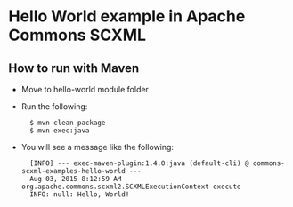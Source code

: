 # Hello World example in Apache Commons SCXML

## How to run with Maven

- Move to hello-world module folder
- Run the following:

        $ mvn clean package
        $ mvn exec:java

- You will see a message like the following:

        [INFO] --- exec-maven-plugin:1.4.0:java (default-cli) @ commons-scxml-examples-hello-world ---
        Aug 03, 2015 8:12:59 AM org.apache.commons.scxml2.SCXMLExecutionContext execute
        INFO: null: Hello, World!
